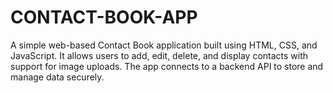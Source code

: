 # CONTACT-BOOK-APP
A simple web-based Contact Book application built using HTML, CSS, and JavaScript. It allows users to add, edit, delete, and display contacts with support for image uploads. The app connects to a backend API to store and manage data securely.
